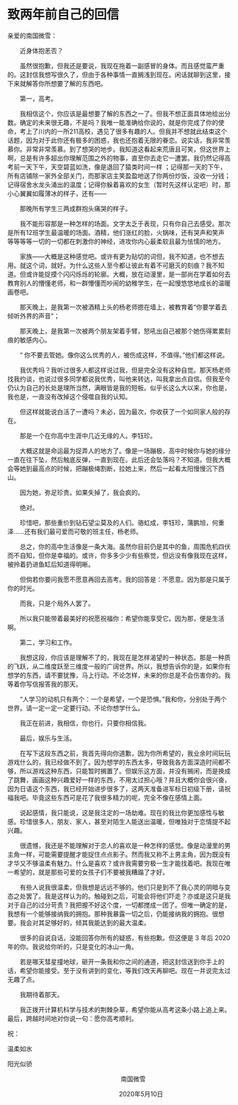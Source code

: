# 致两年前自己的回信

亲爱的南国微雪：

　　近身体抱恙否？

　　虽然很抱歉，但我还是要说，我现在拖着一副感冒的身体。而且感觉蛮严重的。这封信我想写很久了，但由于各种事情一直搁浅到现在。闲话就聊到这里，接下来就解答你所想要了解的东西吧。

　　第一，高考。

　　我相信这个，你应该是最想要了解的东西之一了。但我不想正面具体地给出分数。确定的未来很无趣，不是吗？我唯一能准确给你说的，就是你完成了你的使命，考上了川内的一所211高校，遇见了很多有趣的人。但我并不想就此结束这个话题，因为对于此你还有极多的困惑，我也还抱着无限的眷恋。说实话，我非常羡慕你。非常非常羡慕。到了想哭的地步。我知道这看起来荒唐且可笑，但这世界上啊，总是有许多超出你理解范围之外的物事，直至你去走它一遭罢。我仍然记得高考前一天下午，天空碧蓝如洗，像是退回了猿类时间一样 ；记得那一天的下午，所有店铺除一家外全部关门，而那家店主笑盈盈地送了你两份炒饭，没收一分钱；记得宿舍水龙头涌出的温度；记得你躲着喜欢的女生（暂时先这样认定吧）时，那小心翼翼如履薄冰的样子，还有——

　　那晚所有学生三两成群抱头痛哭的样子。

　　我不能形容那是一种怎样的场面。文字太乏于表现，只有你自己去感受。那次是所有12班学生最温暖的场面。酒精，他们涨红的脸，火锅味，还有哭声和笑声等等等等一切的一切都在刺激你的神经，进攻你内心最柔软且最为怯懦的地方。

　　家族——大概是这种感觉吧。或许有更为贴切的词但，我不知道，也不想去用。就这个词，就好。为什么这些人至今都让彼此有着不可磨灭的刻痕？我不知道。但或许能捉摸个闪闪烁烁的轮廓。大概，放在动漫里，是一部尚在学着如何去教育别人的懵懂老师，和一群懵懂而吵闹的幼稚学生，在一起慢悠悠地成长的温暖画卷吧。

　　那天晚上，是我第一次被酒精上头的杨老师摁在墙上，被教育着“你要学着去倾听外界的声音”；

　　那天晚上，是我第一次被两个朋友架着手臂，怒吼出自己被那个她伤得累累刻痕的敏感内心。

　　“ 你不要去管她。像你这么优秀的人，被伤成这样，不值得。”他们都这样说。

　　我优秀吗？我听过很多人都这样说过我，但是完全没有这种自觉。那天杨老师找我约谈，也说过很多同学都说我优秀，叫他来转达，叫我拿出点自信。但我至今仍认为自己的长处是理所当然，满眼皆是我的短板。似乎长这么大以来，你也是，我也是，一直没有改掉这个侵噬自我的认知。

　　但这样就能说白活了一遭吗？未必，因为最次，你收获了一个如同家人般的存在。

　　那是一个在你高中生涯中几近无缘的人。李钰珍。

　　大概这就是命运最为捉弄人的地方了。像是一场蹦极，高中时候你与她的缘分一直在往下坠，然后触底反弹，一直到现在。此后还会坠落吗？不知道。但我大概会等她到最高点的时候，把蹦极绳割断，拉她上来，然后一起看太阳慢慢沉下西山。

　　因为她，弥足珍贵。如果失掉了，我会疯的。

　　绝对。

　　珍惜吧，那些重价到钻石望尘莫及的人们。骆虹成，李钰珍，蒲鹏旭，何重泽……还有我们最可爱而可敬的班主任，杨老师。

　　总之，你的高中生活像是一条大海。虽然你目前仍是其中的鱼，周围危机四伏而不自知，但你是幸福的。或许，你多多少少有些察觉，但远没有像我现在这样，被拎着扔进鱼缸后知道得明晰。

　　但倘若你要问我愿不愿意再回去高考。我的回答是：不愿意。因为那是只属于你的时光。

　　而我，只是个局外人罢了。

　　所以我只能带着最美好的祝愿祝福你：希望你能享受它。因为那，便是生活啊。

　　第二，学习和工作。

　　我想这段，你应该是理解不了的，我现在是怎样渴望的一种状态。那是一种质的飞跃，从二维度跃至三维度一般的广阔世界。所以，我想告诉你的是，如果你有想学的东西，请不要犹豫，马上行动。不论怎样，未来的你总是不会伤害你的。我等着你写信报答我的那天。

　　“人学习的动机只有两个：一个是希望，一个是恐惧。”我和你，分别处于两个世界。请一定一定一定要行动。不论你想学什么。

　　我正在前进，我相信，你也行。只要你相信我。

　　最后，娱乐与生活。

　　在写下这段东西之前，我首先得向你道歉，因为你所希望的，我业余时间玩玩游戏什么的，我已经做不到了。因为想学的东西太多，导致我各方面深造时间都不够，所以游戏这种东西，只能暂时搁置了。但娱乐这方面，并没有搁闲，而是换成了跳舞，画画这种兴趣爱好一样的东西，不用太过担心哦？并且大概你会很兴奋，因为日语这个东西，我已经开始进步很多了，这两天准备进军标日初级下册，请祝福我吧。毕竟这些东西可是花了我很多精力的呢，完全不像在感情上面。

　　说起感情，我只能说，这是我注定的一场劫难。现在的我比你更加感性与敏感。珍惜很多人，朋友、家人，甚至对陌生人能送出温暖，但唯独对于恋情提不起兴趣。

　　很遗憾，我还是不能理解对于恋人的喜欢是一种怎样的感觉。像是动漫里的男主角一样，可能需要提醒才能捉住点点影子。然而我又称不上男主角，因为既没有才华又不够温柔有魅力。什么是喜欢？或许我需要穷极一生才能找着吧。我现在唯一希望的，就是那些可爱的女孩子们不要被我糟蹋了才好。

　　有些人说我很温柔，但我想是远远不够的。他们只是到不了我心灵的阴暗与变态之处罢了。我是这样认为的。触碰到之后，可能会将他们吓走？亦或是这只是我对于自己的过分苛责？我把握不好这个度，一切都搅成一团了。但唯一确定的是，我想有一个能够接纳我的拥抱。那种我暴露一切之后，仍能接纳我的拥抱。很想要。我会对其足够好的，倾其我能达到的最大温柔。

　　很多的自说自话，没能回答你所有的疑惑，有些抱歉。但这便是 3 年后 2020 年的你。我说给你听的，只是变化的冰山一角。

　　若是哪天彗星撞地球，砸开一条我和你之间的通道，把这封信送到你手上的话，希望你能接受。至于没有讲到的变化，等我们改天再聊吧。现在一并说完太过无趣了点。

　　我期待着那天。

　　我正拨开计算机科学与技术的荆棘杂草，希望你能从高考这条小路上追上来。最后，跨越时间地对你说一句：愿你高考顺利。

祝：

温柔如水

阳光似骄

　　　　　　　　　　　　　　　　　　 南国微雪

　　　　　　　　　　　　　　　　　　2020年5月10日

